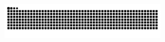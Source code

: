 <picture>
  <source media="(prefers-color-scheme: dark)" srcset="https://raw.githubusercontent.com/isaiahjon3s/isaiahjon3s/output/github-contribution-grid-snake-dark.svg">
  <source media="(prefers-color-scheme: light)" srcset="https://raw.githubusercontent.com/isaiahjon3s/isaiahjon3s/output/github-contribution-grid-snake.svg">
  <img alt="github contribution grid snake animation" src="https://raw.githubusercontent.com/isaiahjon3s/isaiahjon3s/output/github-contribution-grid-snake.svg">
</picture>
